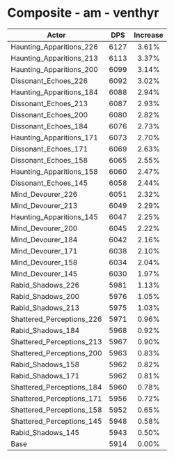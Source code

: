 # Composite - am - venthyr
| Actor | DPS | Increase |
|---|:---:|:---:|
|Haunting_Apparitions_226|6127|3.61%|
|Haunting_Apparitions_213|6113|3.37%|
|Haunting_Apparitions_200|6099|3.14%|
|Dissonant_Echoes_226|6092|3.02%|
|Haunting_Apparitions_184|6088|2.94%|
|Dissonant_Echoes_213|6087|2.93%|
|Dissonant_Echoes_200|6080|2.82%|
|Dissonant_Echoes_184|6076|2.73%|
|Haunting_Apparitions_171|6073|2.70%|
|Dissonant_Echoes_171|6069|2.63%|
|Dissonant_Echoes_158|6065|2.55%|
|Haunting_Apparitions_158|6060|2.47%|
|Dissonant_Echoes_145|6058|2.44%|
|Mind_Devourer_226|6051|2.32%|
|Mind_Devourer_213|6049|2.29%|
|Haunting_Apparitions_145|6047|2.25%|
|Mind_Devourer_200|6045|2.22%|
|Mind_Devourer_184|6042|2.16%|
|Mind_Devourer_171|6038|2.10%|
|Mind_Devourer_158|6034|2.04%|
|Mind_Devourer_145|6030|1.97%|
|Rabid_Shadows_226|5981|1.13%|
|Rabid_Shadows_200|5976|1.05%|
|Rabid_Shadows_213|5975|1.03%|
|Shattered_Perceptions_226|5971|0.96%|
|Rabid_Shadows_184|5968|0.92%|
|Shattered_Perceptions_213|5967|0.90%|
|Shattered_Perceptions_200|5963|0.83%|
|Rabid_Shadows_158|5962|0.82%|
|Rabid_Shadows_171|5962|0.81%|
|Shattered_Perceptions_184|5960|0.78%|
|Shattered_Perceptions_171|5956|0.72%|
|Shattered_Perceptions_158|5952|0.65%|
|Shattered_Perceptions_145|5948|0.58%|
|Rabid_Shadows_145|5943|0.50%|
|Base|5914|0.00%|
